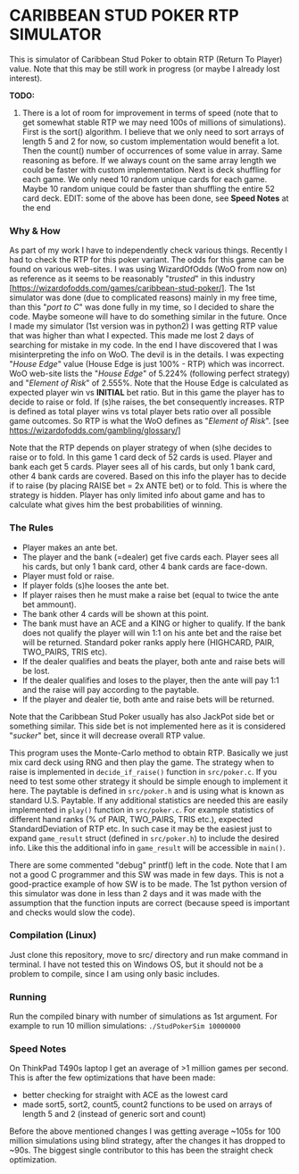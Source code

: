 # CARIBBEAN STUD POKER RTP SIMULATOR

This is simulator of Caribbean Stud Poker to obtain RTP (Return To Player) value.
Note that this may be still work in progress (or maybe I already lost interest).

**TODO:** 
1) There is a lot of room for improvement in terms of speed (note that to get somewhat stable RTP we may need 100s of millions of simulations). First is the sort() algorithm. I believe that we only need to sort arrays of length 5 and 2 for now, so custom implementation would benefit a lot. Then the count() number of occurrences of some value in array. Same reasoning as before. If we always count on the same array length we could be faster with custom implementation. Next is deck shuffling for each game. We only need 10 random unique cards for each game. Maybe 10 random unique could be faster than shuffling the entire 52 card deck.
EDIT: some of the above has been done, see **Speed Notes** at the end

### Why & How
As part of my work I have to independently check various things. Recently I had to check the RTP for this poker variant. The odds for this game can be found on various web-sites. I was using WizardOfOdds (WoO from now on) as reference as it seems to be reasonably "*trusted*" in this industry [https://wizardofodds.com/games/caribbean-stud-poker/]. The 1st simulator was done (due to complicated reasons) mainly in my free time, than this "*port to C*" was done fully in my time, so I decided to share the code. Maybe someone will have to do something similar in the future.
Once I made my simulator (1st version was in python2) I was getting RTP value that was higher than what I expected. This made me lost 2 days of searching for mistake in my code. In the end I have discovered that I was misinterpreting the  info on WoO. The devil is in the details. 
I was expecting "*House Edge*" value (House Edge is just 100% - RTP) which was incorrect. WoO web-site lists the "*House Edge*" of 5.224% (following perfect strategy) and "*Element of Risk*" of 2.555%.
Note that the House Edge is calculated as expected player win vs **INITIAL** bet ratio. But in this game the player has to  decide to raise or fold. If (s)he raises, the bet consequently increases. RTP is defined as total player wins vs total  player bets ratio over all possible game outcomes. So RTP is what the WoO defines as "*Element of Risk*". [see https://wizardofodds.com/gambling/glossary/]

Note that the RTP depends on player strategy of when (s)he decides to raise or to fold.
In this game 1 card deck of 52 cards is used. Player and bank each get 5 cards. Player sees all of his cards, but only 1 bank card, other 4 bank cards are covered. Based on this info the player has to decide if to raise (by placing RAISE bet = 2x ANTE bet) or to fold.
This is where the strategy is hidden. Player has only limited info about game and has to calculate what gives him the best probabilities of winning.

### The Rules
- Player makes an ante bet.
- The player and the bank (=dealer) get five cards each. Player sees all his cards, but only 1 bank card, other 4 bank cards are face-down.
- Player must fold or raise.
- If player folds (s)he looses the ante bet.
- If player raises then he must make a raise bet (equal to twice the ante bet ammount).
- The bank other 4 cards will be shown at this point.
- The bank must have an ACE and a KING or higher to qualify. If the bank does not qualify the player will win 1:1 on his ante bet and the raise bet will be returned. Standard poker ranks apply here (HIGHCARD, PAIR, TWO_PAIRS, TRIS etc).
- If the dealer qualifies and beats the player, both ante and raise bets will be lost.
- If the dealer qualifies and loses to the player, then the ante will pay 1:1 and the raise will pay according to the paytable.
- If the player and dealer tie, both ante and raise bets will be returned.

Note that the Caribbean Stud Poker usually has also JackPot side bet or something similar. This side bet is not implemented here as it is considered "*sucker*" bet, since it will decrease overall RTP value.

This program uses the Monte-Carlo method to obtain RTP. Basically we just mix card deck using RNG and then play the game. The strategy when to raise is implemented in `decide_if_raise()` function in `src/poker.c`. If you need to test some other strategy it should be simple enough to implement it here.
The paytable is defined in `src/poker.h` and is using what is known as standard U.S. Paytable.
If any additional statistics are needed this are easily implemented in `play()` function in `src/poker.c`. For example statistics of different hand ranks (% of PAIR, TWO_PAIRS, TRIS etc.), expected StandardDeviation of RTP etc. In such case it may be the easiest just to expand `game_result` struct (defined in `src/poker.h`) to include the desired info. Like this the additional info in `game_result` will be  accessible in `main()`.

There are some commented "debug" printf() left in the code. Note that I am not a good C programmer and this SW was made in few days. This is not a good-practice example of how SW is to be made. The 1st python version of this simulator was done in less than 2 days and it was made with the assumption that the function inputs are correct (because speed is important and checks would slow the code). 

### Compilation (Linux)
Just clone this repository, move to src/ directory and run make command in terminal.
I have not tested this on Windows OS, but it should not be a problem to compile, since I am using only basic includes.

### Running
Run the compiled binary with number of simulations as 1st argument. For example to run 10 million simulations:
`./StudPokerSim 10000000`

### Speed Notes
On ThinkPad T490s laptop I get an average of >1 million games per second.
This is after the few optimizations that have been made:
- better checking for straight with ACE as the lowest card
- made sort5, sort2, count5, count2 functions to be used on arrays of length 5 and 2 (instead of generic sort and count)

Before the above mentioned changes I was getting average ~105s for 100 million simulations using blind strategy, after the changes it has dropped to ~90s. The biggest single contributor to this has been the straight check optimization.



